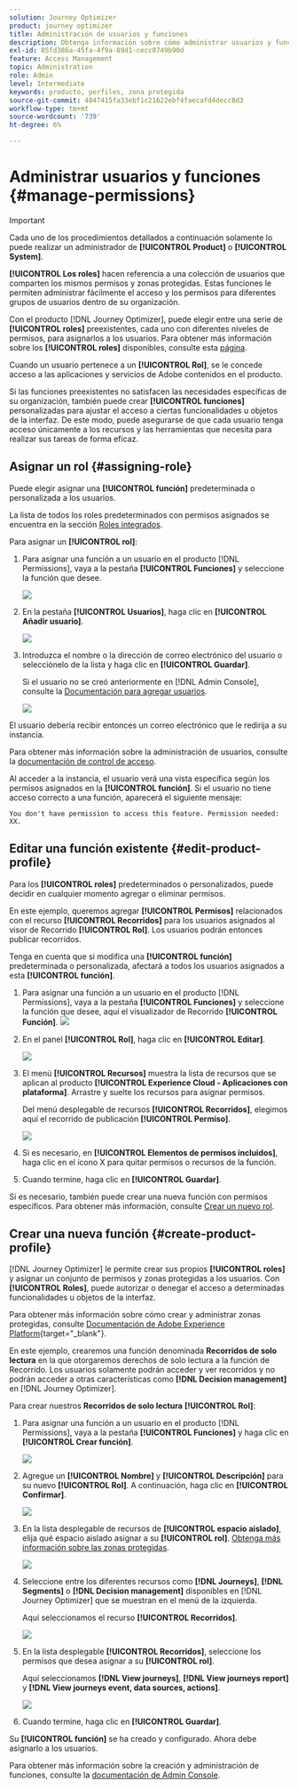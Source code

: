 ```yaml
---
solution: Journey Optimizer
product: journey optimizer
title: Administración de usuarios y funciones
description: Obtenga información sobre cómo administrar usuarios y funciones
exl-id: 85fd386a-45fa-4f9a-89d1-cecc0749b90d
feature: Access Management
topic: Administration
role: Admin
level: Intermediate
keywords: producto, perfiles, zona protegida
source-git-commit: 4847415fa33ebf1c21622ebf4faecafd4decc8d3
workflow-type: tm+mt
source-wordcount: '739'
ht-degree: 6%

---
```


# Administrar usuarios y funciones {#manage-permissions}

>[!IMPORTANT]
>
> Cada uno de los procedimientos detallados a continuación solamente lo puede realizar un administrador de **[!UICONTROL Product]** o **[!UICONTROL System]**.

**[!UICONTROL Los roles]** hacen referencia a una colección de usuarios que comparten los mismos permisos y zonas protegidas. Estas funciones le permiten administrar fácilmente el acceso y los permisos para diferentes grupos de usuarios dentro de su organización.

Con el producto [!DNL Journey Optimizer], puede elegir entre una serie de **[!UICONTROL roles]** preexistentes, cada uno con diferentes niveles de permisos, para asignarlos a los usuarios. Para obtener más información sobre los **[!UICONTROL roles]** disponibles, consulte esta [página](ootb-product-profiles.md).

Cuando un usuario pertenece a un **[!UICONTROL Rol]**, se le concede acceso a las aplicaciones y servicios de Adobe contenidos en el producto.

Si las funciones preexistentes no satisfacen las necesidades específicas de su organización, también puede crear **[!UICONTROL funciones]** personalizadas para ajustar el acceso a ciertas funcionalidades u objetos de la interfaz. De este modo, puede asegurarse de que cada usuario tenga acceso únicamente a los recursos y las herramientas que necesita para realizar sus tareas de forma eficaz.

## Asignar un rol {#assigning-role}

Puede elegir asignar una **[!UICONTROL función]** predeterminada o personalizada a los usuarios.

La lista de todos los roles predeterminados con permisos asignados se encuentra en la sección [Roles integrados](ootb-product-profiles.md).

Para asignar un **[!UICONTROL rol]**:

1. Para asignar una función a un usuario en el producto [!DNL Permissions], vaya a la pestaña **[!UICONTROL Funciones]** y seleccione la función que desee.

   ![](assets/do-not-localize/access_control_2.png)

1. En la pestaña **[!UICONTROL Usuarios]**, haga clic en **[!UICONTROL Añadir usuario]**.

   ![](assets/do-not-localize/access_control_3.png)

1. Introduzca el nombre o la dirección de correo electrónico del usuario o selecciónelo de la lista y haga clic en **[!UICONTROL Guardar]**.

   Si el usuario no se creó anteriormente en [!DNL Admin Console], consulte la [Documentación para agregar usuarios](https://experienceleague.adobe.com/docs/experience-platform/access-control/ui/users.html).

   ![](assets/do-not-localize/access_control_4.png)

El usuario debería recibir entonces un correo electrónico que le redirija a su instancia.

Para obtener más información sobre la administración de usuarios, consulte la [documentación de control de acceso](https://experienceleague.adobe.com/docs/experience-platform/access-control/home.html?lang=es).

Al acceder a la instancia, el usuario verá una vista específica según los permisos asignados en la **[!UICONTROL función]**. Si el usuario no tiene acceso correcto a una función, aparecerá el siguiente mensaje:

`You don't have permission to access this feature. Permission needed: XX.`

## Editar una función existente {#edit-product-profile}

Para los **[!UICONTROL roles]** predeterminados o personalizados, puede decidir en cualquier momento agregar o eliminar permisos.

En este ejemplo, queremos agregar **[!UICONTROL Permisos]** relacionados con el recurso **[!UICONTROL Recorridos]** para los usuarios asignados al visor de Recorrido **[!UICONTROL Rol]**. Los usuarios podrán entonces publicar recorridos.

Tenga en cuenta que si modifica una **[!UICONTROL función]** predeterminada o personalizada, afectará a todos los usuarios asignados a esta **[!UICONTROL función]**.

1. Para asignar una función a un usuario en el producto [!DNL Permissions], vaya a la pestaña **[!UICONTROL Funciones]** y seleccione la función que desee, aquí el visualizador de Recorrido **[!UICONTROL Función]**.
   ![](assets/do-not-localize/access_control_5.png)

1. En el panel **[!UICONTROL Rol]**, haga clic en **[!UICONTROL Editar]**.

   ![](assets/do-not-localize/access_control_6.png)

1. El menú **[!UICONTROL Recursos]** muestra la lista de recursos que se aplican al producto **[!UICONTROL Experience Cloud - Aplicaciones con plataforma]**. Arrastre y suelte los recursos para asignar permisos.

   Del menú desplegable de recursos **[!UICONTROL Recorridos]**, elegimos aquí el recorrido de publicación **[!UICONTROL Permiso]**.

   ![](assets/do-not-localize/access_control_14.png)

1. Si es necesario, en **[!UICONTROL Elementos de permisos incluidos]**, haga clic en el icono X para quitar permisos o recursos de la función.

1. Cuando termine, haga clic en **[!UICONTROL Guardar]**.

Si es necesario, también puede crear una nueva función con permisos específicos. Para obtener más información, consulte [Crear un nuevo rol](#create-product-profile).

## Crear una nueva función {#create-product-profile}

[!DNL Journey Optimizer] le permite crear sus propios **[!UICONTROL roles]** y asignar un conjunto de permisos y zonas protegidas a los usuarios. Con **[!UICONTROL Roles]**, puede autorizar o denegar el acceso a determinadas funcionalidades u objetos de la interfaz.

Para obtener más información sobre cómo crear y administrar zonas protegidas, consulte [Documentación de Adobe Experience Platform](https://experienceleague.adobe.com/docs/experience-platform/sandbox/ui/user-guide.html?lang=es){target="_blank"}.

En este ejemplo, crearemos una función denominada **Recorridos de solo lectura** en la que otorgaremos derechos de solo lectura a la función de Recorrido. Los usuarios solamente podrán acceder y ver recorridos y no podrán acceder a otras características como **[!DNL  Decision management]** en [!DNL Journey Optimizer].

Para crear nuestros **Recorridos de solo lectura** **[!UICONTROL Rol]**:

1. Para asignar una función a un usuario en el producto [!DNL Permissions], vaya a la pestaña **[!UICONTROL Funciones]** y haga clic en **[!UICONTROL Crear función]**.

   ![](assets/do-not-localize/access_control_9.png)

1. Agregue un **[!UICONTROL Nombre]** y **[!UICONTROL Descripción]** para su nuevo **[!UICONTROL Rol]**. A continuación, haga clic en **[!UICONTROL Confirmar]**.

   ![](assets/do-not-localize/access_control_10.png)

1. En la lista desplegable de recursos de **[!UICONTROL espacio aislado]**, elija qué espacio aislado asignar a su **[!UICONTROL rol]**. [Obtenga más información sobre las zonas protegidas](sandboxes.md).

   ![](assets/do-not-localize/access_control_13.png)

1. Seleccione entre los diferentes recursos como **[!DNL Journeys]**, **[!DNL Segments]** o **[!DNL Decision management]** disponibles en [!DNL Journey Optimizer] que se muestran en el menú de la izquierda.

   Aquí seleccionamos el recurso **[!UICONTROL Recorridos]**.

   ![](assets/do-not-localize/access_control_11.png)

1. En la lista desplegable **[!UICONTROL Recorridos]**, seleccione los permisos que desea asignar a su **[!UICONTROL rol]**.

   Aquí seleccionamos **[!DNL View journeys]**, **[!DNL View journeys report]** y **[!DNL View journeys event, data sources, actions]**.

   ![](assets/do-not-localize/access_control_12.png)

1. Cuando termine, haga clic en **[!UICONTROL Guardar]**.

Su **[!UICONTROL función]** se ha creado y configurado. Ahora debe asignarlo a los usuarios.

Para obtener más información sobre la creación y administración de funciones, consulte la [documentación de Admin Console](https://experienceleague.adobe.com/docs/experience-platform/access-control/abac/permissions-ui/roles.html?lang=es).
